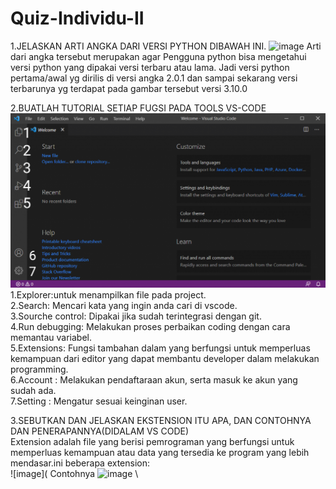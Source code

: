 # Quiz-Individu-II
1.JELASKAN ARTI ANGKA DARI VERSI PYTHON DIBAWAH INI.
  ![image](https://user-images.githubusercontent.com/92988781/138536446-f99ed3e5-b014-4b21-ad96-d915bbbb5c8e.png)
  Arti dari angka tersebut merupakan agar Pengguna python bisa mengetahui versi python yang dipakai versi terbaru atau lama. Jadi versi python pertama/awal yg dirilis di versi angka 2.0.1 dan sampai sekarang versi terbarunya yg terdapat pada gambar tersebut versi 3.10.0

2.BUATLAH TUTORIAL SETIAP FUGSI PADA TOOLS VS-CODE\
  ![image](https://raw.githubusercontent.com/IsmedQalyubi/Quiz-Individu-II/main/IMG_20211024_121234.png) 
  1.Explorer:untuk menampilkan file pada project.\
  2.Search: Mencari kata yang ingin anda cari di vscode. \
  3.Sourche control: Dipakai jika sudah terintegrasi dengan git. \
  4.Run debugging: Melakukan proses perbaikan coding dengan cara memantau variabel. \
  5.Extensions: Fungsi tambahan dalam yang berfungsi untuk memperluas kemampuan dari editor yang dapat membantu developer dalam melakukan programming. \
  6.Account   : Melakukan pendaftaraan akun, serta masuk ke akun yang sudah ada. \
  7.Setting   : Mengatur sesuai keinginan user. 
  
3.SEBUTKAN DAN JELASKAN EKSTENSION ITU APA, DAN CONTOHNYA DAN PENERAPANNYA(DIDALAM VS CODE)\
  Extension adalah file yang berisi pemrograman yang berfungsi untuk memperluas kemampuan atau data yang tersedia ke program yang lebih mendasar.ini beberapa extension:\
  ![image](
  Contohnya
  ![image](https://1.bp.blogspot.com/-76EWW0GayQk/XuAVm57kJgI/AAAAAAAAQgs/SQtc-HLLS_EyeFX-sZMpAPArBZUCNPElwCK4BGAsYHg/s1024/1-min.png) \
